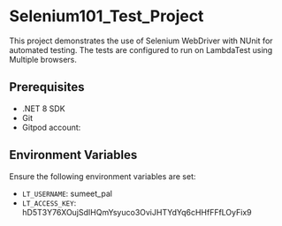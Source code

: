 # Selenium101_Test_Project

This project demonstrates the use of Selenium WebDriver with NUnit for automated testing. The tests are configured to run on LambdaTest using Multiple browsers.

## Prerequisites

- .NET 8 SDK
- Git
- Gitpod account: 

## Environment Variables

Ensure the following environment variables are set:

- `LT_USERNAME`: sumeet_pal
- `LT_ACCESS_KEY`: hD5T3Y76XOujSdIHQmYsyuco3OviJHTYdYq6cHHfFFfLOyFix9
